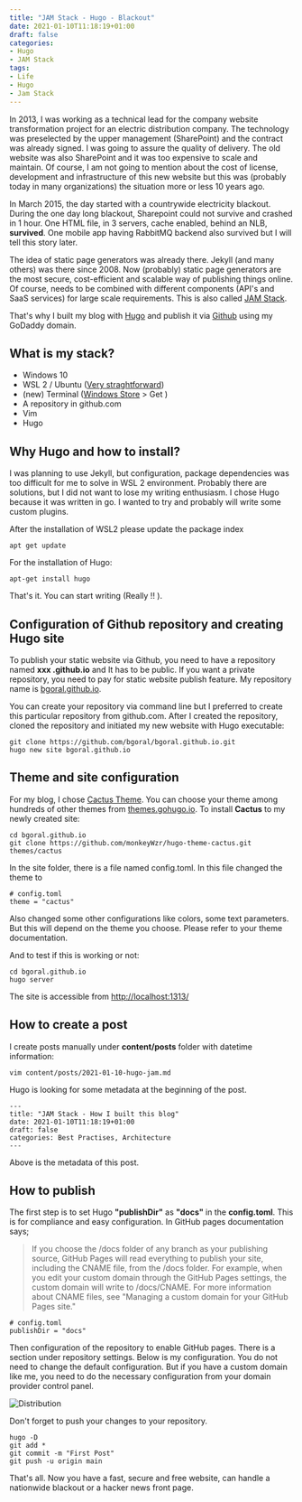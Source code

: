 ```yaml
---
title: "JAM Stack - Hugo - Blackout"
date: 2021-01-10T11:18:19+01:00
draft: false
categories: 
- Hugo
- JAM Stack
tags:
- Life
- Hugo
- Jam Stack
---
```

In 2013, I was working as a technical lead for the company website transformation project for an electric distribution company. The technology was preselected by the upper management (SharePoint) and the contract was already signed. I was going to assure the quality of delivery. The old website was also SharePoint and it was too expensive to scale and maintain. Of course, I am not going to mention about the cost of license, development and infrastructure of this new website but this was (probably today in many organizations) the situation more or less 10 years ago. 

In March 2015, the day started with a countrywide electricity blackout. During the one day long blackout, Sharepoint could not survive and crashed in 1 hour. One HTML file, in 3 servers, cache enabled, behind an NLB, **survived**. One mobile app having RabbitMQ backend also survived but I will tell this story later.

The idea of static page generators was already there. Jekyll (and many others) was there since 2008. Now (probably) static page generators are the most secure, cost-efficient and scalable way of publishing things online. Of course, needs to be combined with different components (API's and SaaS services) for large scale requirements. This is also called [JAM Stack](https://jamstack.org/). 

That's why I built my blog with [Hugo](https://gohugo.io/) and publish it via [Github](https://github.com/bgoral/bgoral.github.io) using my GoDaddy domain. 

## What is my stack? 

- Windows 10 
- WSL 2 / Ubuntu ([Very straghtforward](https://docs.microsoft.com/en-us/windows/wsl/install-win10))
- (new) Terminal ([Windows Store](https://www.microsoft.com/en-us/p/windows-terminal/9n0dx20hk701#activetab=pivot:overviewtab) > Get )
- A repository in github.com
- Vim
- Hugo 

## Why Hugo and how to install?

I was planning to use Jekyll, but configuration, package dependencies was too difficult for me to solve in WSL 2 environment. Probably there are solutions, but I did not want to lose my writing enthusiasm. I chose Hugo because it was written in go. I wanted to try and probably will write some custom plugins. 

After the installation of WSL2 please update the package index
```
apt get update
```

For the installation of Hugo: 

```
apt-get install hugo 
```

That's it. You can start writing (Really !! ). 

## Configuration of Github repository and creating Hugo site

To publish your static website via Github, you need to have a repository named **xxx .github.io** and It has to be public. If you want a private repository, you need to pay for static website publish feature. My repository name is [bgoral.github.io](https://github.com/bgoral/bgoral.github.io).  

You can create your repository via command line but I preferred to create this particular repository from github.com. After I created the repository, cloned the repository and initiated my new website with Hugo executable:

```
git clone https://github.com/bgoral/bgoral.github.io.git
hugo new site bgoral.github.io  
```

## Theme and site configuration


For my blog, I chose [Cactus Theme](https://github.com/monkeyWzr/hugo-theme-cactus). You can choose your theme among hundreds of other themes from [themes.gohugo.io](https://themes.gohugo.io/). To install **Cactus** to my newly created site:

```
cd bgoral.github.io
git clone https://github.com/monkeyWzr/hugo-theme-cactus.git themes/cactus
```

In the site folder, there is a file named config.toml. In this file changed the theme to 
```
# config.toml
theme = "cactus"
```
Also changed some other configurations like colors, some text parameters. But this will depend on the theme you choose.  Please refer to your theme documentation. 

And to test if this is working or not: 

```
cd bgoral.github.io
hugo server
```
The site is accessible from [http://localhost:1313/](http://localhost:1313/)

## How to create a post

I create posts manually under **content/posts** folder with datetime information:

```
vim content/posts/2021-01-10-hugo-jam.md
```
Hugo is looking for some metadata at the beginning of the post. 
```
---
title: "JAM Stack - How I built this blog"
date: 2021-01-10T11:18:19+01:00
draft: false
categories: Best Practises, Architecture
---
```

Above is the metadata of this post. 

## How to publish

The first step is to set Hugo **"publishDir"** as **"docs"** in the **config.toml**. This is for compliance and easy configuration. In GitHub pages documentation says;

>If you choose the /docs folder of any branch as your publishing source, GitHub Pages will read everything to publish your site, including the CNAME file, from the /docs folder. For example, when you edit your custom domain through the GitHub Pages settings, the custom domain will write to /docs/CNAME. For more information about CNAME files, see "Managing a custom domain for your GitHub Pages site."


```
# config.toml
publishDir = "docs"
```

Then configuration of the repository to enable GitHub pages. There is a section under repository settings. Below is my configuration. You do not need to change the default configuration. But if you have a custom domain like me, you need to do the necessary configuration from your domain provider control panel. 

![Distribution](../../githubpages.jpg)

Don't forget to push your changes to your repository. 

```
hugo -D
git add *
git commit -m "First Post"
git push -u origin main
```

That's all. Now you have a fast, secure and free website, can handle a nationwide blackout or a hacker news front page. 
